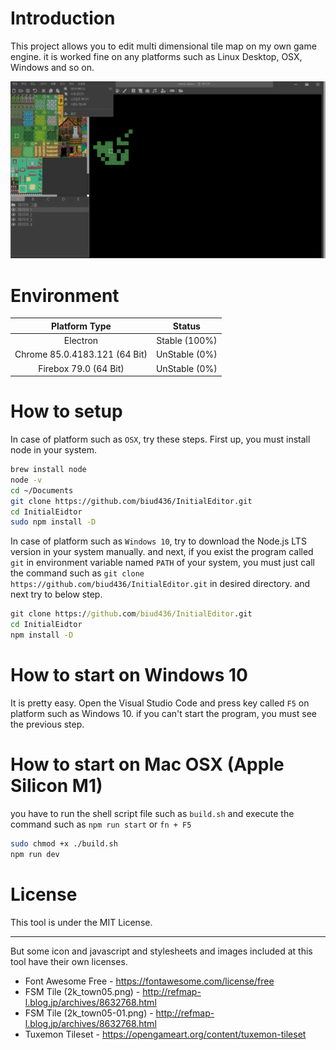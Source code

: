 # Introduction

This project allows you to edit multi dimensional tile map on my own game engine. it is worked fine on any platforms such as Linux Desktop, OSX, Windows and so on.

![IMG](https://github.com/biud436/Initial2D/raw/master/docs/img/new_editor.png)

# Environment

|         Platform Type         |    Status     |
| :---------------------------: | :-----------: |
|           Electron            | Stable (100%) |
| Chrome 85.0.4183.121 (64 Bit) | UnStable (0%) |
|     Firebox 79.0 (64 Bit)     | UnStable (0%) |

# How to setup

In case of platform such as `OSX`, try these steps. First up, you must install node in your system.

```sh
brew install node
node -v
cd ~/Documents
git clone https://github.com/biud436/InitialEditor.git
cd InitialEidtor
sudo npm install -D
```

In case of platform such as `Windows 10`, try to download the Node.js LTS version in your system manually. and next, if you exist the program called `git` in environment variable named `PATH` of your system, you must just call the command such as `git clone https://github.com/biud436/InitialEditor.git` in desired directory. and next try to below step.

```bat
git clone https://github.com/biud436/InitialEditor.git
cd InitialEidtor
npm install -D
```

# How to start on Windows 10

It is pretty easy. Open the Visual Studio Code and press key called `F5` on platform such as Windows 10. if you can't start the program, you must see the previous step.

# How to start on Mac OSX (Apple Silicon M1)

you have to run the shell script file such as `build.sh` and execute the command such as `npm run start` or `fn + F5`

```sh
sudo chmod +x ./build.sh
npm run dev
```

# License

This tool is under the MIT License.

---

But some icon and javascript and stylesheets and images included at this tool have their own licenses.

-   Font Awesome Free - https://fontawesome.com/license/free
-   FSM Tile (2k_town05.png) - http://refmap-l.blog.jp/archives/8632768.html
-   FSM Tile (2k_town05-01.png) - http://refmap-l.blog.jp/archives/8632768.html
-   Tuxemon Tileset - https://opengameart.org/content/tuxemon-tileset
